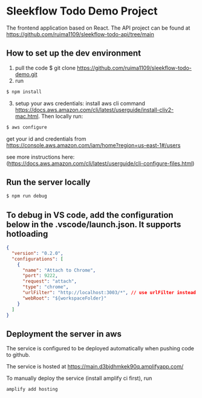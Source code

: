 # Sleekflow Todo Demo Project

The frontend application based on React. The API project can be found at https://github.com/ruima1109/sleekflow-todo-api/tree/main

## How to set up the dev environment

1. pull the code
   $ git clone https://github.com/ruima1109/sleekflow-todo-demo.git
2. run

```sh
$ npm install
```

3. setup your aws credentials:
   install aws cli command https://docs.aws.amazon.com/cli/latest/userguide/install-cliv2-mac.html.
   Then locally run:

```sh
$ aws configure
```

get your id and credentials from https://console.aws.amazon.com/iam/home?region=us-east-1#/users

see more instructions here: (https://docs.aws.amazon.com/cli/latest/userguide/cli-configure-files.html)

## Run the server locally

```sh
$ npm run debug
```

## To debug in VS code, add the configuration below in the .vscode/launch.json. It supports hotloading

```json
{
  "version": "0.2.0",
  "configurations": [
    {
      "name": "Attach to Chrome",
      "port": 9222,
      "request": "attach",
      "type": "chrome",
      "urlFilter": "http://localhost:3003/*", // use urlFilter instead of url!
      "webRoot": "${workspaceFolder}"
    }
  ]
}
```

## Deployment the server in aws

The service is configured to be deployed automatically when pushing code to github.

The service is hosted at https://main.d3bjdhmkek90q.amplifyapp.com/

To manually deploy the service (install amplify ci first), run 

```sh
amplify add hosting
```
